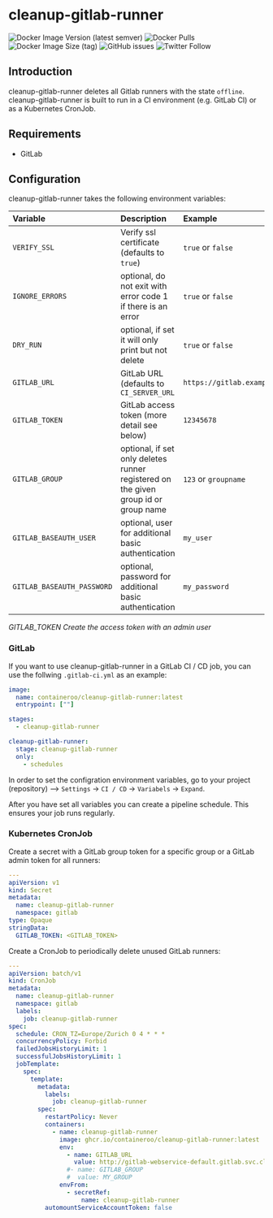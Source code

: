 # cleanup-gitlab-runner

![Docker Image Version (latest semver)](https://img.shields.io/docker/v/containeroo/cleanup-gitlab-runner?style=flat-square)
![Docker Pulls](https://img.shields.io/docker/pulls/containeroo/cleanup-gitlab-runner?style=flat-square)
![Docker Image Size (tag)](https://img.shields.io/docker/image-size/containeroo/cleanup-gitlab-runner/latest?style=flat-square)
![GitHub issues](https://img.shields.io/github/issues/containeroo/cleanup-gitlab-runner?style=flat-square)
![Twitter Follow](https://img.shields.io/twitter/follow/containeroo?style=social)

## Introduction

cleanup-gitlab-runner deletes all Gitlab runners with the state `offline`.
cleanup-gitlab-runner is built to run in a CI environment (e.g. GitLab CI) or as a Kubernetes CronJob.

## Requirements

- GitLab

## Configuration

cleanup-gitlab-runner takes the following environment variables:

| Variable                   | Description                                                                         | Example                      |
| :------------------------- | :---------------------------------------------------------------------------------- | :--------------------------- |
| `VERIFY_SSL`               | Verify ssl certificate (defaults to `true`)                                         | `true` or `false`            |
| `IGNORE_ERRORS`            | optional, do not exit with error code 1 if there is an error                        | `true` or `false`            |
| `DRY_RUN`                  | optional, if set it will only print but not delete                                  | `true` or `false`            |
| `GITLAB_URL`               | GitLab URL (defaults to `CI_SERVER_URL`                                             | `https://gitlab.example.com` |
| `GITLAB_TOKEN`             | GitLab access token (more detail see below)                                         | `12345678`                   |
| `GITLAB_GROUP`             | optional, if set only deletes runner registered on the given group id or group name | `123` or `groupname`         |
| `GITLAB_BASEAUTH_USER`     | optional, user for additional basic authentication                                  | `my_user`                    |
| `GITLAB_BASEAUTH_PASSWORD` | optional, password for additional basic authentication                              | `my_password`                |

_GITLAB_TOKEN_
_Create the access token with an admin user_

### GitLab

If you want to use cleanup-gitlab-runner in a GitLab CI / CD job, you can use the follwing `.gitlab-ci.yml` as an example:

```yaml
image:
  name: containeroo/cleanup-gitlab-runner:latest
  entrypoint: [""]

stages:
  - cleanup-gitlab-runner

cleanup-gitlab-runner:
  stage: cleanup-gitlab-runner
  only:
    - schedules
```

In order to set the configration environment variables, go to your project (repository) --> `Settings` -> `CI / CD` -> `Variabels` -> `Expand`.

After you have set all variables you can create a pipeline schedule. This ensures your job runs regularly.

### Kubernetes CronJob

Create a secret with a GitLab group token for a specific group or a GitLab admin token for all runners:

```yaml
---
apiVersion: v1
kind: Secret
metadata:
  name: cleanup-gitlab-runner
  namespace: gitlab
type: Opaque
stringData:
  GITLAB_TOKEN: <GITLAB_TOKEN>
```

Create a CronJob to periodically delete unused GitLab runners:

```yaml
---
apiVersion: batch/v1
kind: CronJob
metadata:
  name: cleanup-gitlab-runner
  namespace: gitlab
  labels:
    job: cleanup-gitlab-runner
spec:
  schedule: CRON_TZ=Europe/Zurich 0 4 * * *
  concurrencyPolicy: Forbid
  failedJobsHistoryLimit: 1
  successfulJobsHistoryLimit: 1
  jobTemplate:
    spec:
      template:
        metadata:
          labels:
            job: cleanup-gitlab-runner
        spec:
          restartPolicy: Never
          containers:
            - name: cleanup-gitlab-runner
              image: ghcr.io/containeroo/cleanup-gitlab-runner:latest
              env:
                - name: GITLAB_URL
                  value: http://gitlab-webservice-default.gitlab.svc.cluster.local:8080
                #- name: GITLAB_GROUP
                #  value: MY_GROUP
              envFrom:
                - secretRef:
                    name: cleanup-gitlab-runner
          automountServiceAccountToken: false
```
